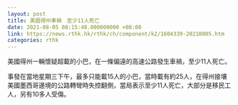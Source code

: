```yaml
---
layout: post
title: 美國得州車禍　至少11人死亡
date: 2021-08-05 08:15:48.000000000 +08:00
link: https://news.rthk.hk/rthk/ch/component/k2/1604339-20210805.htm
categories: rthk
---
```


美國得州一輛懷疑超載的小巴，在一條偏遠的高速公路發生車禍，至少11人死亡。

事發在當地星期三下午，最多只能載15人的小巴，當時載有約25人，在得州接壤美國墨西哥邊境的公路轉彎時失控翻側，當局表示至少11人死亡，大部分是移民工人，另有10多人受傷。
